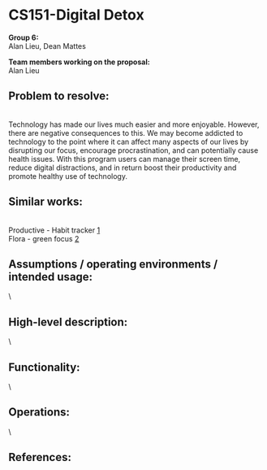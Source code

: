 # CS151-Digital Detox

**Group 6:**
\
Alan Lieu, Dean Mattes

**Team members working on the proposal:** 
\
Alan Lieu

## Problem to resolve: 
\
Technology has made our lives much easier and more enjoyable. However, there are negative consequences to this. We may become addicted to technology to the point where it can affect many aspects of our lives by disrupting our focus, encourage procrastination, and can potentially cause health issues. With this program users can manage their screen time, reduce digital distractions, and in return boost their productivity and promote healthy use of technology.

## Similar works:
\
Productive - Habit tracker [1]
\
Flora - green focus [2] 

## Assumptions / operating environments / intended usage:
\


## High-level description: 
\


## Functionality:
\


## Operations: 
\

## References: 
[1]: <https://productiveapp.io/> "Productive - Habit tracker"
[2]: <https://flora.appfinca.com/en/> "Flora - green focus"
